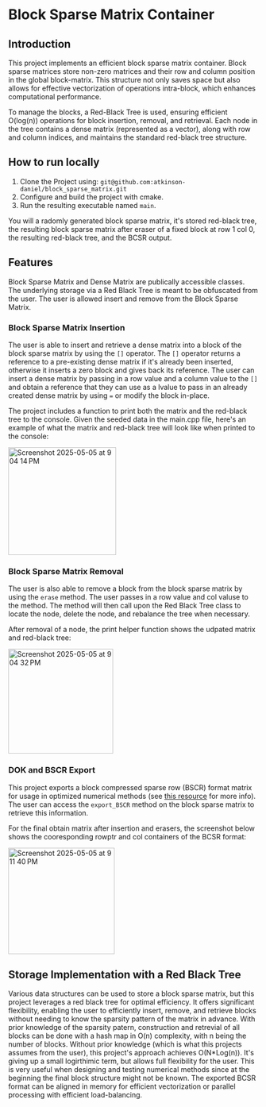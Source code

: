 # Block Sparse Matrix Container

## Introduction

This project implements an efficient block sparse matrix container. Block sparse matrices store non-zero matrices and their row and column position in the global block-matrix. This structure not only saves space but also allows for effective vectorization of operations intra-block, which enhances computational performance.

To manage the blocks, a Red-Black Tree is used, ensuring efficient O(log(n)) operations for block insertion, removal, and retrieval. Each node in the tree contains a dense matrix (represented as a vector), along with row and column indices, and maintains the standard red-black tree structure.

## How to run locally

1. Clone the Project using: `git@github.com:atkinson-daniel/block_sparse_matrix.git`
2. Configure and build the project with cmake.
3. Run the resulting executable named `main`.

You will a radomly generated block sparse matrix, it's stored red-black tree, the resulting block sparse matrix after eraser of a fixed block at row 1 col 0, the resulting red-black tree, and the BCSR output.

## Features

Block Sparse Matrix and Dense Matrix are publically accessible classes. The underlying storage via a Red Black Tree is meant to be obfuscated from the user. The user is allowed insert and remove from the Block Sparse Matrix.

### Block Sparse Matrix Insertion

The user is able to insert and retrieve a dense matrix into a block of the block sparse matrix by using the `[]` operator. The `[]` operator returns a reference to a pre-existing dense matrix if it's already been inserted, otherwise it inserts a zero block and gives back its reference. The user can insert a dense matrix by passing in a row value and a column value to the `[]` and obtain a reference that they can use as a lvalue to pass in an already created dense matrix by using `=` or modify the block in-place.

The project includes a function to print both the matrix and the red-black tree to the console. Given the seeded data in the main.cpp file, here's an example of what the matrix and red-black tree will look like when printed to the console:

<img width="217" alt="Screenshot 2025-05-05 at 9 04 14 PM" src="https://github.com/user-attachments/assets/2e12629f-aaf2-4543-8a6b-8b02278fd1e8" />

### Block Sparse Matrix Removal

The user is also able to remove a block from the block sparse matrix by using the `erase` method. The user passes in a row value and col valuse to the method. The method will then call upon the Red Black Tree class to locate the node, delete the node, and rebalance the tree when necessary.

After removal of a node, the print helper function shows the udpated matrix and red-black tree:

<img width="211" alt="Screenshot 2025-05-05 at 9 04 32 PM" src="https://github.com/user-attachments/assets/58bf95ea-1060-42b5-a00a-6affb7393b84" />

### DOK and BSCR Export

This project exports a block compressed sparse row (BSCR) format matrix for usage in optimized numerical methods (see [this resource](https://netlib.org/linalg/html_templates/node93.html) for more info). The user can access the `export_BSCR` method on the block sparse matrix to retrieve this information.

For the final obtain matrix after insertion and erasers, the screenshot below shows the cooresponding rowptr and col containers of the BCSR format:

<img width="214" alt="Screenshot 2025-05-05 at 9 11 40 PM" src="https://github.com/user-attachments/assets/019744d5-a6a3-4535-8954-26d7e3471234" />

## Storage Implementation with a Red Black Tree

Various data structures can be used to store a block sparse matrix, but this project leverages a red black tree for optimal efficiency. It offers significant flexibility, enabling the user to efficiently insert, remove, and retrieve blocks without needing to know the sparsity pattern of the matrix in advance. With prior knowledge of the sparsity patern, construction and retrevial of all blocks can be done with a hash map in O(n) complexity, with n being the number of blocks. Without prior knowledge (which is what this projects assumes from the user), this project's approach achieves O(N\*Log(n)). It's giving up a small logirthimic term, but allows full flexibility for the user. This is very useful when designing and testing numerical methods since at the beginning the final block structure might not be known. The exported BCSR format can be aligned in memory for efficient vectorization or parallel processing with efficient load-balancing.
